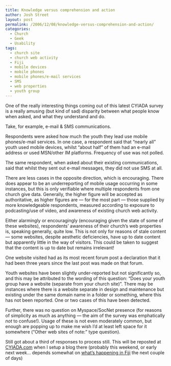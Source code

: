 ```yaml
---
title: Knowledge versus comprehension and action
author: Josh Street
layout: post
permalink: /2006/12/08/knowledge-versus-comprehension-and-action/
categories:
  - Church
  - Geek
  - Usability
tags:
  - church site
  - church web activity
  - Fiji
  - mobile devices
  - mobile phones
  - mobile phones/e-mail services
  - SMS
  - web properties
  - youth group
---
```

One of the really interesting things coming out of this latest CYIADA survey is a really amusing (but kind of sad) disparity between what people know when asked, and what they understand and do.

Take, for example, e-mail & SMS communications.

Respondents were asked how much the youth they lead use mobile phones/e-mail services. In one case, a respondent said that &#8220;nearly all&#8221; youth used mobile devices, whilst &#8220;about half&#8221; of them had an e-mail address or used MSN/other IM platforms. Frequency of use was not polled.

The same respondent, when asked about their existing communications, said that whilst they sent out e-mail messages, they did not use SMS at all.

There are less cases in the opposite direction, which is encouraging. There does appear to be an underreporting of mobile usage occurring in some instances, but this is only verifiable where multiple respondents from one church give data. Generally, the higher figure will be accepted as authoritative, as higher figures are &#8212; for the most part &#8212; those supplied by more knowledgeable respondents, measured according to exposure to podcasting/use of video, and awareness of existing church web activity.

Either alarmingly or encouragingly (encouraging given the state of some of these websites), respondents&#8217; awareness of their church&#8217;s web properties is, speaking generally, quite low. This is not only for reasons of stale content &#8212; some websites, despite aesthetic deficiencies, have up to date content but apparently little in the way of visitors. This could be taken to suggest that the content is up to date but remains irrelevant!

One website visited had as its most recent forum post a declaration that it had been three years since the last post was made on that forum.

Youth websites have been slightly under-reported but not significantly so, and this may be attributed to the wording of this question: &#8220;Does your youth group have a website (separate from your church site)&#8221;. There may be instances where there is a website separate in design and maintenance but existing under the same domain name in a folder or something, where this has not been reported. One or two cases of this have been detected.

Further, there was no question on Myspace/SocNet presence (for reasons of simplicity as much as anything &#8212; the aim of the survey was emphatically *not* to confuse!). Usage of these is not even moderately common, but enough are popping up to make me wish I&#8217;d at least left space for it somewhere (&#8220;Other web sites of note:&#8221; type question).

Still got about a third of responses to process still. This will be reposted at [CYIADA.com][1] when I setup a blog there (probably this weekend, or early next week&#8230; depends somewhat on [what&#8217;s happening in Fiji][2] the next couple of days)

 [1]: http://www.cyiada.com/
 [2]: http://smarttraveller.gov.au/zw-cgi/view/Advice/Fiji
